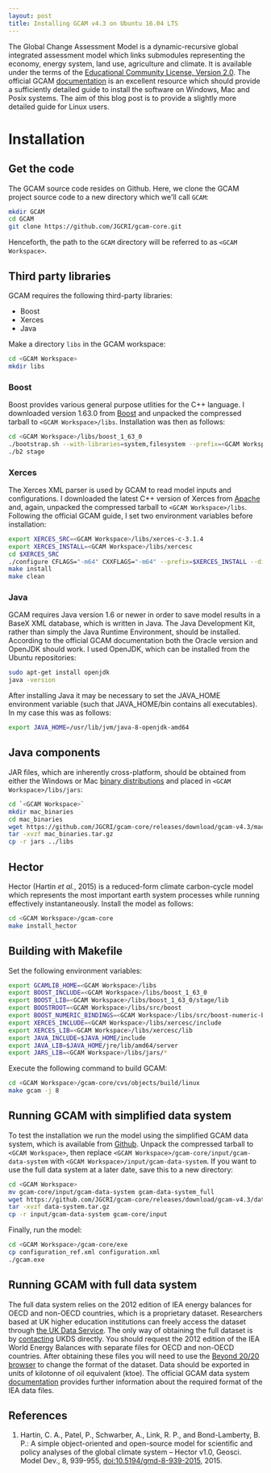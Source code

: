 ```yaml
---
layout: post
title: Installing GCAM v4.3 on Ubuntu 16.04 LTS
---
```


The Global Change Assessment Model is a dynamic-recursive global integrated assessment model which links submodules representing the economy, energy system, land use, agriculture and climate. It is available under the terms of the [Educational Community License, Version 2.0](https://opensource.org/licenses/ECL-2.0). The official GCAM [documentation](http://jgcri.github.io/gcam-doc/toc.html) is an excellent resource which should provide a sufficiently detailed guide to install the software on Windows, Mac and Posix systems. The aim of this blog post is to provide a slightly more detailed guide for Linux users.

# Installation

## Get the code

The GCAM source code resides on Github. Here, we clone the GCAM project source code to a new directory which we'll call `GCAM`:

```bash
mkdir GCAM
cd GCAM
git clone https://github.com/JGCRI/gcam-core.git
```

Henceforth, the path to the `GCAM` directory will be referred to as `<GCAM Workspace>`. 

## Third party libraries

GCAM requires the following third-party libraries:

+ Boost
+ Xerces
+ Java

Make a directory `libs` in the GCAM workspace:

```bash
cd <GCAM Workspace>
mkdir libs
```

### Boost

Boost provides various general purpose utlities for the C++ language. I downloaded version 1.63.0 from [Boost](http://www.boost.org/users/download) and unpacked the compressed tarball to `<GCAM Workspace>/libs`. Installation was then as follows:

```bash
cd <GCAM Workspace>/libs/boost_1_63_0
./bootstrap.sh --with-libraries=system,filesystem --prefix=<GCAM Workspace>/libs/boost-lib/stage/lib
./b2 stage
```

### Xerces

The Xerces XML parser is used by GCAM to read model inputs and configurations. I downloaded the latest C++ version of Xerces from [Apache](http://xerces.apache.org/#xerces2-j) and, again, unpacked the compressed tarball to `<GCAM Workspace>/libs`. Following the official GCAM guide, I set two environment variables before installation:

```bash
export XERCES_SRC=<GCAM Workspace>/libs/xerces-c-3.1.4
export XERCES_INSTALL=<GCAM Workspace>/libs/xercesc
cd $XERCES_SRC
./configure CFLAGS="-m64" CXXFLAGS="-m64" --prefix=$XERCES_INSTALL --disable-netaccessor-curl
make install
make clean
```

### Java

GCAM requires Java version 1.6 or newer in order to save model results in a BaseX XML database, which is written in Java. The Java Development Kit, rather than simply the Java Runtime Environment, should be installed. According to the official GCAM documentation both the Oracle version and OpenJDK should work. I used OpenJDK, which can be installed from the Ubuntu repositories:

```bash
sudo apt-get install openjdk
java -version
```

After installing Java it may be necessary to set the JAVA_HOME environment variable (such that JAVA_HOME/bin contains all executables). In my case this was as follows:

```bash
export JAVA_HOME=/usr/lib/jvm/java-8-openjdk-amd64
```

## Java components

JAR files, which are inherently cross-platform, should be obtained from either the Windows or Mac [binary distributions](https://github.com/JGCRI/gcam-core/releases) and placed in `<GCAM Workspace>/libs/jars`:

```bash
cd `<GCAM Workspace>`
mkdir mac_binaries
cd mac_binaries
wget https://github.com/JGCRI/gcam-core/releases/download/gcam-v4.3/mac_binaries.tar.gz
tar -xvzf mac_binaries.tar.gz
cp -r jars ../libs
```

## Hector

Hector (Hartin *et al.*, 2015) is a reduced-form climate carbon-cycle model which represents the most important earth system processes while running effectively instantaneously. Install the model as follows:

```bash
cd <GCAM Workspace>/gcam-core
make install_hector
```

## Building with Makefile

Set the following environment variables:

```bash
export GCAMLIB_HOME=<GCAM Workspace>/libs
export BOOST_INCLUDE=<GCAM Workspace>/libs/boost_1_63_0
export BOOST_LIB=<GCAM Workspace>/libs/boost_1_63_0/stage/lib
export BOOSTROOT=<GCAM Workspace>/libs/src/boost
export BOOST_NUMERIC_BINDINGS=<GCAM Workspace>/libs/src/boost-numeric-bindings
export XERCES_INCLUDE=<GCAM Workspace>/libs/xercesc/include
export XERCES_LIB=<GCAM Workspace>/libs/xercesc/lib
export JAVA_INCLUDE=$JAVA_HOME/include
export JAVA_LIB=$JAVA_HOME/jre/lib/amd64/server
export JARS_LIB=<GCAM Workspace>/libs/jars/*
```

Execute the following command to build GCAM:

```bash
cd <GCAM Workspace>/gcam-core/cvs/objects/build/linux
make gcam -j 8
```

## Running GCAM with simplified data system

To test the installation we run the model using the simplified GCAM data system, which is available from [Github](https://github.com/JGCRI/gcam-core/releases). Unpack the compressed tarball to `<GCAM Workspace>`, then replace `<GCAM Workspace>/gcam-core/input/gcam-data-system` with `<GCAM Workspace>/input/gcam-data-system`. If you want to use the full data system at a later date, save this to a new directory:

```bash
cd <GCAM Workspace>
mv gcam-core/input/gcam-data-system gcam-data-system_full
wget https://github.com/JGCRI/gcam-core/releases/download/gcam-v4.3/data-system.tar.gz
tar -xvzf data-system.tar.gz
cp -r input/gcam-data-system gcam-core/input
```

Finally, run the model:

```bash
cd <GCAM Workspace>/gcam-core/exe
cp configuration_ref.xml configuration.xml
./gcam.exe
```

## Running GCAM with full data system

The full data system relies on the 2012 edition of IEA energy balances for OECD and non-OECD countries, which is a proprietary dataset. Researchers based at UK higher education institutions can freely access the dataset through [the UK Data Service](https://www.ukdataservice.ac.uk/). The only way of obtaining the full dataset is by [contacting](https://www.ukdataservice.ac.uk/help/get-in-touch/accessing-data) UKDS directly. You should request the 2012 edition of the IEA World Energy Balances with separate files for OECD and non-OECD countries. After obtaining these files you will need to use the [Beyond 20/20 browser](http://www.statcan.gc.ca/eng/public/beyond20-20) to change the format of the dataset. Data should be exported in units of kilotonne of oil equivalent (ktoe). The official GCAM data system [documentation](http://jgcri.github.io/gcam-doc/data-system.html) provides further information about the required format of the IEA data files. 

## References

1. Hartin, C. A., Patel, P., Schwarber, A., Link, R. P., and Bond-Lamberty, B. P.: A simple object-oriented and open-source model for scientific and policy analyses of the global climate system – Hector v1.0, Geosci. Model Dev., 8, 939-955, [doi:10.5194/gmd-8-939-2015](http://www.geosci-model-dev.net/8/939/2015/), 2015.
